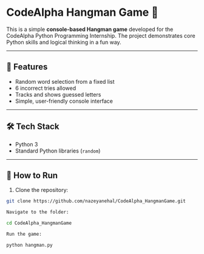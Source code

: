 # CodeAlpha Hangman Game 🎯

This is a simple **console-based Hangman game** developed for the CodeAlpha Python Programming Internship. The project demonstrates core Python skills and logical thinking in a fun way.

---

## 🚀 Features

- Random word selection from a fixed list  
- 6 incorrect tries allowed  
- Tracks and shows guessed letters  
- Simple, user-friendly console interface  

---

## 🛠️ Tech Stack

- Python 3
- Standard Python libraries (`random`)

---

## 📂 How to Run

1. Clone the repository:

```bash
git clone https://github.com/nazeyanehal/CodeAlpha_HangmanGame.git

Navigate to the folder:

cd CodeAlpha_HangmanGame

Run the game:

python hangman.py
